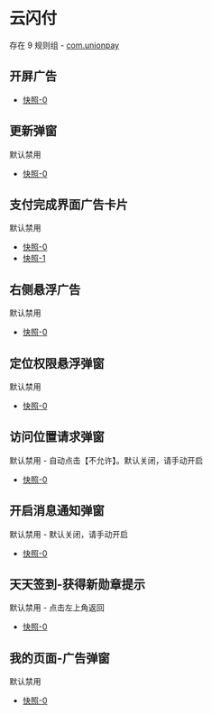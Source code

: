 # 云闪付

存在 9 规则组 - [com.unionpay](/src/apps/com.unionpay.ts)

## 开屏广告

- [快照-0](https://i.gkd.li/import/12705391)

## 更新弹窗

默认禁用

- [快照-0](https://i.gkd.li/import/12727278)

## 支付完成界面广告卡片

默认禁用

- [快照-0](https://i.gkd.li/import/13070564)
- [快照-1](https://i.gkd.li/import/13070974)

## 右侧悬浮广告

默认禁用

- [快照-0](https://i.gkd.li/import/12695699)

## 定位权限悬浮弹窗

默认禁用

- [快照-0](https://i.gkd.li/import/13634882)

## 访问位置请求弹窗

默认禁用 - 自动点击【不允许】。默认关闭，请手动开启

- [快照-0](https://i.gkd.li/import/12695773)

## 开启消息通知弹窗

默认禁用 - 默认关闭，请手动开启

- [快照-0](https://i.gkd.li/import/12695736)

## 天天签到-获得新勋章提示

默认禁用 - 点击左上角返回

- [快照-0](https://i.gkd.li/import/13440341)

## 我的页面-广告弹窗

默认禁用

- [快照-0](https://i.gkd.li/import/13440341)
